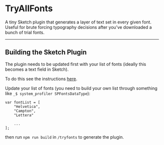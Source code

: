 # TryAllFonts
A tiny Sketch plugin that generates a layer of text set in every given font. Useful for brute forcing typography decisions after you’ve downloaded a bunch of trial fonts.

---

## Building the Sketch Plugin
The plugin needs to be updated first with your list of fonts (ideally this becomes a text field in Sketch). 

To do this see the instructions [here](https://developer.sketchapp.com/guides/first-plugin/).

Update your list of fonts (you need to build your own list through something like `_$ system_profiler SPFontsDataType`):

```
var fontList = [
	"Helvetica",
	"Campton",
	"Lettera"
	
	...
];
```

then run `npm run build` in `/tryfonts` to generate the plugin.
